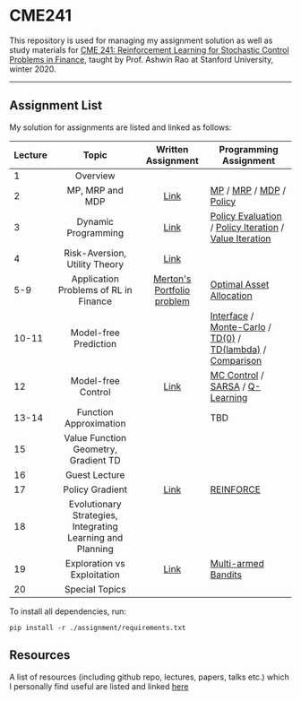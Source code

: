 # CME241

This repository is used for managing my assignment solution as well as study materials for [CME 241: Reinforcement Learning for Stochastic Control Problems in Finance](http://web.stanford.edu/class/cme241/), taught by Prof. Ashwin Rao at Stanford University, winter 2020.

---

## Assignment List

My solution for assignments are listed and linked as follows:

| Lecture |                           Topic                            |                 Written Assignment                 | Programming Assignment                                                                                                                                                                                    |
| ------- | :--------------------------------------------------------: | :------------------------------------------------: | --------------------------------------------------------------------------------------------------------------------------------------------------------------------------------------------------------- |
| 1       |                          Overview                          |                                                    |
| 2       |                      MP, MRP and MDP                       |          [Link](./assignment/writeup/lecture_2.pdf)           | [MP](./assignment/src/process/mp.py) / [MRP](./assignment/src/process/mrp.py) / [MDP](./assignment/src/process/mdp.py) / [Policy](./assignment/src/process/policy.py)                                                                                 |
| 3       |                    Dynamic Programming                     |          [Link](./assignment/writeup/lecture_12.pdf)          | [Policy Evaluation](./assignment/src/algorithm/policy_eval.py) / [Policy Iteration](./assignment/src/algorithm/pi.py) / [Value Iteration](./assignment/src/algorithm/vi.py)                                                                |
| 4       |               Risk-Aversion, Utility Theory                |          [Link](./assignment/writeup/lecture_4.pdf)           |                                                                                                                                                                                                           |
| 5-9     |           Application Problems of RL in Finance            | [Merton's Portfolio problem](./assignment/writeup/merton.pdf) | [Optimal Asset Allocation](./assignment/src/example/merton.py)                                                                                                                                                       |
| 10-11   |                   Model-free Prediction                    |                                                    | [Interface](./assignment/src/tabular_rl_interface.py) / [Monte-Carlo](./assignment/src/algorithm/mc.py) / [TD(0)](./assignment/src/algorithm/td.py) / [TD(lambda)](./assignment/src/algorithm/td_lambda.py) / [Comparison](./assignment/src/example/mc_vs_td.py) |
| 12      |                     Model-free Control                     |          [Link](./assignment/writeup/lecture_12.pdf)          | [MC Control](./assignment/src/algorithm/mc.py) / [SARSA](./assignment/src/algorithm/sarsa.py) / [Q-Learning](./assignment/src/algorithm/q_learning.py)                                                                                     |
| 13-14   |                   Function Approximation                   |                                                    | TBD                                                                                                                                                                                                       |
| 15      |            Value Function Geometry, Gradient TD            |                                                    |
| 16      |                       Guest Lecture                        |                                                    |
| 17      |                      Policy Gradient                       |          [Link](./assignment/writeup/lecture_17.pdf)          | [REINFORCE](./assignment/src/algorithm/reinforce.py)                                                                                                                                                                 |
| 18      | Evolutionary Strategies, Integrating Learning and Planning |                                                    |
| 19      |                Exploration vs Exploitation                 |               [Link](./assignment/src/img/mab)                | [Multi-armed Bandits](./assignment/src/example/mab.py)                                                                                                                                                               |
| 20      |                       Special Topics                       |                                                    |

To install all dependencies, run:

`pip install -r ./assignment/requirements.txt`

## Resources

A list of resources (including github repo, lectures, papers, talks etc.) which I personally find useful are listed and linked [here](./assignment/resources/README.md)
